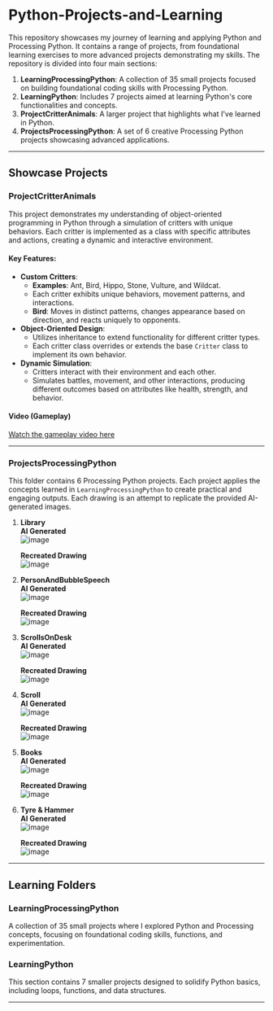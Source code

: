 # Python-Projects-and-Learning
This repository showcases my journey of learning and applying Python and Processing Python. It contains a range of projects, from foundational learning exercises to more advanced projects demonstrating my skills. The repository is divided into four main sections:

1. **LearningProcessingPython**: A collection of 35 small projects focused on building foundational coding skills with Processing Python.
2. **LearningPython**: Includes 7 projects aimed at learning Python's core functionalities and concepts.
3. **ProjectCritterAnimals**: A larger project that highlights what I've learned in Python.
4. **ProjectsProcessingPython**: A set of 6 creative Processing Python projects showcasing advanced applications.

---

## Showcase Projects

### ProjectCritterAnimals

This project demonstrates my understanding of object-oriented programming in Python through a simulation of critters with unique behaviors. Each critter is implemented as a class with specific attributes and actions, creating a dynamic and interactive environment.

#### Key Features:
- **Custom Critters**: 
  - **Examples**: Ant, Bird, Hippo, Stone, Vulture, and Wildcat.
  - Each critter exhibits unique behaviors, movement patterns, and interactions.
  - **Bird**: Moves in distinct patterns, changes appearance based on direction, and reacts uniquely to opponents.
- **Object-Oriented Design**: 
  - Utilizes inheritance to extend functionality for different critter types.
  - Each critter class overrides or extends the base `Critter` class to implement its own behavior.
- **Dynamic Simulation**:
  - Critters interact with their environment and each other.
  - Simulates battles, movement, and other interactions, producing different outcomes based on attributes like health, strength, and behavior.

#### Video (Gameplay)
[Watch the gameplay video here](https://github.com/user-attachments/assets/c8dce65d-5a22-4cce-9a16-4b31af173260)

---

### ProjectsProcessingPython

This folder contains 6 Processing Python projects. Each project applies the concepts learned in `LearningProcessingPython` to create practical and engaging outputs. Each drawing is an attempt to replicate the provided AI-generated images.

1. **Library**  
   **AI Generated**  
   ![image](https://github.com/user-attachments/assets/fe6e4ae0-8e1e-4b56-a66a-e4e37af52688)

   **Recreated Drawing**  
   ![image](https://github.com/user-attachments/assets/e7ac9da4-a491-49f9-b6ae-e69c5f1c58c4)

2. **PersonAndBubbleSpeech**  
   **AI Generated**  
   ![image](https://github.com/user-attachments/assets/547f6d7c-e082-41a5-96ae-c5b8775ad99f)

   **Recreated Drawing**  
   ![image](https://github.com/user-attachments/assets/24d58a37-47fd-49a2-9a00-7ba573582939)


3. **ScrollsOnDesk**  
   **AI Generated**  
   ![image](https://github.com/user-attachments/assets/8e9c4446-4b99-42dc-90a2-cdb813020bcf)

   **Recreated Drawing**  
   ![image](https://github.com/user-attachments/assets/f3d525bf-001a-4ba1-b2b4-2d02a9b9fead)

4. **Scroll**  
   **AI Generated**  
   ![image](https://github.com/user-attachments/assets/7845c769-cb53-49e0-bd32-26bf7a875704)

   **Recreated Drawing**  
   ![image](https://github.com/user-attachments/assets/99939646-993f-4ab1-a9a5-8d02ec8fccb7)

5. **Books**  
   **AI Generated**  
   ![image](https://github.com/user-attachments/assets/874f6fea-4097-43dc-82ac-d626eac2b940)

   **Recreated Drawing**  
   ![image](https://github.com/user-attachments/assets/ee5ea0be-5a38-4b93-ac97-2df9f36c78f7)

6. **Tyre & Hammer**  
   **AI Generated**  
   ![image](https://github.com/user-attachments/assets/bb42006e-4756-4de8-b173-6ba17446cbb9)

   **Recreated Drawing**  
   ![image](https://github.com/user-attachments/assets/8d08e911-9c1f-40f6-a24d-cdcc24d77b20)

---

## Learning Folders

### LearningProcessingPython
A collection of 35 small projects where I explored Python and Processing concepts, focusing on foundational coding skills, functions, and experimentation.

### LearningPython
This section contains 7 smaller projects designed to solidify Python basics, including loops, functions, and data structures.

---

